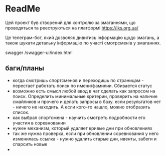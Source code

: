 # ReadMe

Цей проект був створений для контролю за змаганнями, що проводяться та реєструються на платформі https://iks.org.ua/

Це телеграм-бот, який дозволяє дивитись інформацію щодо змагань, а також шукати детальну інформацію по участі смотрсменів у змаганнях. 

swagger
/swagger-ui/index.html

## баги/планы
- когда смотришь спортсменов и переходишь по страницам - перестает работать поиск по имени/фамилии. Сбивается статус
- возможно есть смысл любой ввод в чат сделать как запросом на поиск. Определить минимальные критерии, проверить на наличие смайликов и прочего и делать запросы в базу. 
если результатов нет - ничего не находить. А если кого-то нашло, можно отобразить список. 
- как выбрал спортсмена - научить смотреть подробности его участия в соревновании
- нужен механизм, который удаляет кривые дни при обновлениях
- так же нужна проверка, если при обновлении соревнования у него изменилась ссылка - нужно удалить старые дни, ивенты, забеги и спарсить новые
- 
